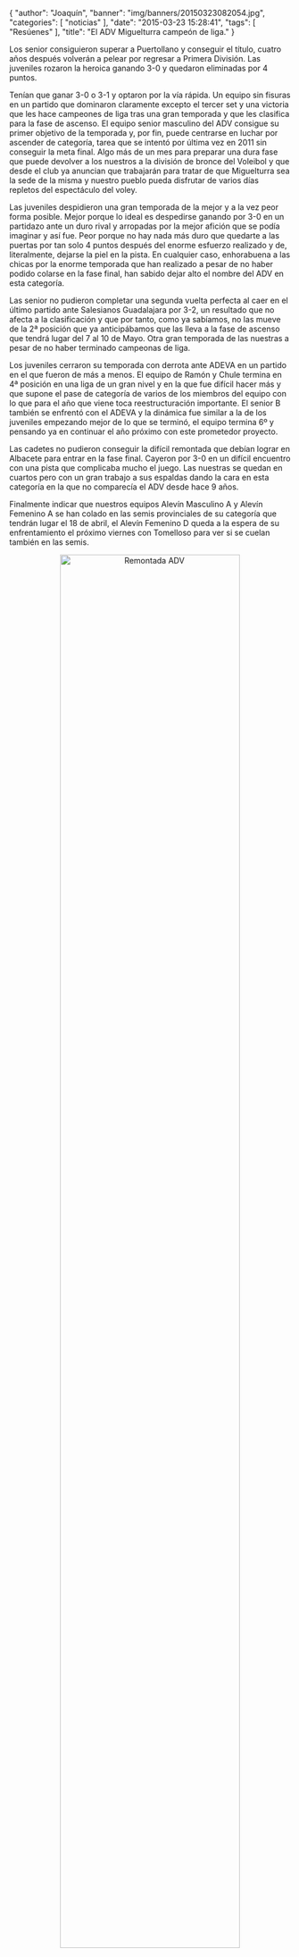 {
  "author": "Joaquín", 
  "banner": "img/banners/20150323082054.jpg", 
  "categories": [
    "noticias"
  ], 
  "date": "2015-03-23 15:28:41", 
  "tags": [
    "Resúenes"
  ], 
  "title": "El ADV Miguelturra campeón de liga."
}

Los senior consiguieron superar a Puertollano y conseguir el título, cuatro años después volverán a pelear por regresar a Primera División. Las juveniles rozaron la heroica ganando 3-0 y quedaron eliminadas por 4 puntos.

Tenían que ganar 3-0 o 3-1 y optaron por la vía rápida. Un equipo sin fisuras en un partido que dominaron claramente excepto el tercer set y una victoria que les hace campeones de liga tras una gran temporada y que les clasifica para la fase de ascenso. El equipo senior masculino del ADV consigue su primer objetivo de la temporada y, por fin, puede centrarse en luchar por ascender de categoría, tarea que se intentó por última vez en 2011 sin conseguir la meta final. Algo más de un mes para preparar una dura fase que puede devolver a los nuestros a la división de bronce del Voleibol y que desde el club ya anuncian que trabajarán para tratar de que Miguelturra sea la sede de la misma y nuestro pueblo pueda disfrutar de varios días repletos del espectáculo del voley.

Las juveniles despidieron una gran temporada de la mejor y a la vez peor forma posible. Mejor porque lo ideal es despedirse ganando por 3-0 en un partidazo ante un duro rival y arropadas por la mejor afición que se podía imaginar y así fue. Peor porque no hay nada más duro que quedarte a las puertas por tan solo 4 puntos después del enorme esfuerzo realizado y de, literalmente, dejarse la piel en la pista. En cualquier caso, enhorabuena a las chicas por la enorme temporada que han realizado a pesar de no haber podido colarse en la fase final, han sabido dejar alto el nombre del ADV en esta categoría.

Las senior no pudieron completar una segunda vuelta perfecta al caer en el último partido ante Salesianos Guadalajara por 3-2, un resultado que no afecta a la clasificación y que por tanto, como ya sabíamos, no las mueve de la 2ª posición que ya anticipábamos que las lleva a la fase de ascenso que tendrá lugar del 7 al 10 de Mayo. Otra gran temporada de las nuestras a pesar de no haber terminado campeonas de liga.

Los juveniles cerraron su temporada con derrota ante ADEVA en un partido en el que fueron de más a menos. El equipo de Ramón y Chule termina en 4ª posición en una liga de un gran nivel y en la que fue difícil hacer más y que supone el pase de categoría de varios de los miembros del equipo con lo que para el año que viene toca reestructuración importante. El senior B también se enfrentó con el ADEVA y la dinámica fue similar a la de los juveniles empezando mejor de lo que se terminó, el equipo termina 6º y pensando ya en continuar el año próximo con este prometedor proyecto.

Las cadetes no pudieron conseguir la difícil remontada que debían lograr en Albacete para entrar en la fase final. Cayeron por 3-0 en un difícil encuentro con una pista que complicaba mucho el juego. Las nuestras se quedan en cuartos pero con un gran trabajo a sus espaldas dando la cara en esta categoría en la que no comparecía el ADV desde hace 9 años.

Finalmente indicar que nuestros equipos Alevín Masculino A y Alevín Femenino A se han colado en las semis provinciales de su categoría que tendrán lugar el 18 de abril, el Alevín Femenino D queda a la espera de su enfrentamiento el próximo viernes con Tomelloso para ver si se cuelan también en las semis.

<center>
<img alt="Remontada ADV" width="80%" align="center" src="http://www.advmiguelturra.org/img/banners/20150323082054.jpg"/> </center>


